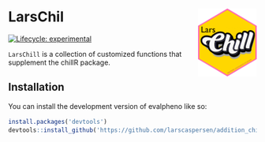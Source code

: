 
<!-- README.md is generated from README.Rmd. Please edit that file -->

# LarsChil <img src="fig/LarsChill.png" align="right" height="138" alt="" />

<!-- badges: start -->

[![Lifecycle:
experimental](https://img.shields.io/badge/lifecycle-experimental-orange.svg)](https://lifecycle.r-lib.org/articles/stages.html#experimental)
<!--[![CRAN status](https://www.r-pkg.org/badges/version/hexsession)](https://CRAN.R-project.org/package=hexsession)>
<!-- badges: end -->

`LarsChill` is a collection of customized functions that supplement the
chillR package.

## Installation

You can install the development version of evalpheno like so:

``` r
install.packages('devtools')
devtools::install_github('https://github.com/larscaspersen/addition_chillR')
```

## 
